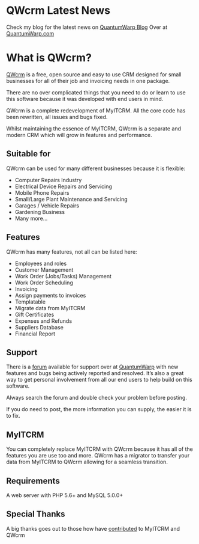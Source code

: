 # QWcrm Latest News

Check my blog for the latest news on [QuantumWarp Blog](https://quantumwarp.com/blog)
Over at [QuantumWarp.com](https://quantumwarp.com/)

# What is QWcrm?

[QWcrm](http://quantumwarp.com) is a free, open source and easy to use CRM designed for 
small businesses for all of their job and invoicing needs in one package.

There are no over complicated things that you need to do or learn
to use this software because it was developed with end users in mind.

QWcrm is a complete redevelopment of MyITCRM. All the core code has been rewritten,
all issues and bugs fixed.

Whilst maintaining the essence of MyITCRM, QWcrm is a separate and modern CRM which will grow in features and performance.

## Suitable for

QWcrm can be used for many different businesses because it is flexible:

* Computer Repairs Industry
* Electrical Device Repairs and Servicing
* Mobile Phone Repairs
* Small/Large Plant Maintenance and Servicing
* Garages / Vehicle Repairs
* Gardening Business
* Many more...

## Features

QWcrm has many features, not all can be listed here:

* Employees and roles
* Customer Management
* Work Order (Jobs/Tasks) Management 
* Work Order Scheduling
* Invoicing
* Assign payments to invoices
* Templatable
* Migrate data from MyITCRM
* Gift Certificates
* Expenses and Refunds
* Suppliers Database
* Financial Report

## Support

There is a [forum](http://quantumwarp.com/forum/) available for support over at [QuantumWarp](http://quantumwarp.com/forum/)
with new features and bugs being actively reported and resolved. It’s also a great way to get personal involvement from all
our end users to help build on this software. 

Always search the forum and double check your problem before posting.

If you do need to post, the more information you can supply, the easier it is to fix.

## MyITCRM

You can completely replace MyITCRM with QWcrm because it has all of the features you are use too and more.
QWcrm has a migrator to transfer your data from MyITCRM to QWcrm allowing for a seamless transition.

## Requirements

A web server with PHP 5.6+ and MySQL 5.0.0+

## Special Thanks

A big thanks goes out to those how have
[contributed](https://github.com/shoulders/qwcrm/contributors) to MyITCRM and QWcrm